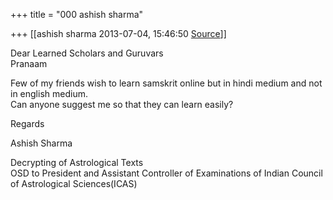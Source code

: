 +++
title = "000 ashish sharma"

+++
[[ashish sharma	2013-07-04, 15:46:50 [Source](https://groups.google.com/g/samskrita/c/4LJKacfJ4C4)]]



Dear Learned Scholars and Guruvars  
Pranaam  
  
Few of my friends wish to learn samskrit online but in hindi medium and not in english medium.  
Can anyone suggest me so that they can learn easily?  
  
  

Regards

Ashish Sharma

  
Decrypting of Astrological Texts  
OSD to President and Assistant Controller of Examinations of Indian Council of Astrological Sciences(ICAS)

